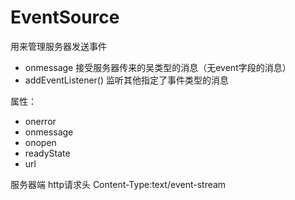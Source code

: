 # EventSource
用来管理服务器发送事件
 * onmessage 接受服务器传来的吴类型的消息（无event字段的消息）
 * addEventListener() 监听其他指定了事件类型的消息
 
 属性：
 * onerror
 * onmessage
 * onopen
 * readyState
 * url 
 
 服务器端 http请求头 Content-Type:text/event-stream